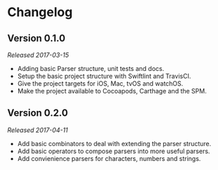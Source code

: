 Changelog
=========

Version 0.1.0
-------------
*Released 2017-03-15*

* Adding basic Parser structure, unit tests and docs.
* Setup the basic project structure with Swiftlint and TravisCI.
* Give the project targets for iOS, Mac, tvOS and watchOS.
* Make the project available to Cocoapods, Carthage and the SPM.

Version 0.2.0
-------------
*Released 2017-04-11*

* Add basic combinators to deal with extending the parser structure.
* Add basic operators to compose parsers into more useful parsers.
* Add convienience parsers for characters, numbers and strings.
